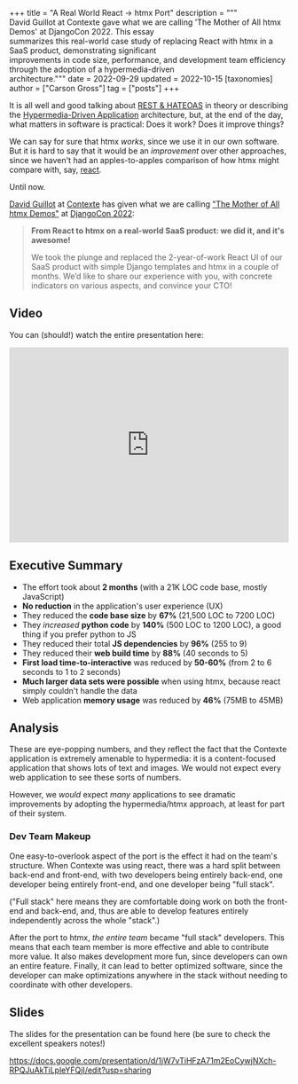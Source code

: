 +++
title = "A Real World React -> htmx Port"
description = """\
  David Guillot at Contexte gave what we are calling 'The Mother of All htmx Demos' at DjangoCon 2022. This essay \
  summarizes this real-world case study of replacing React with htmx in a SaaS product, demonstrating significant \
  improvements in code size, performance, and development team efficiency through the adoption of a hypermedia-driven \
  architecture."""
date = 2022-09-29
updated = 2022-10-15
[taxonomies]
author = ["Carson Gross"]
tag = ["posts"]
+++

It is all well and good talking about [REST & HATEOAS](@/essays/hateoas.md) in theory or describing the
[Hypermedia-Driven Application](@/essays/hypermedia-driven-applications.md) architecture, but, at the end of the day, what 
matters in software is practical: Does it work?  Does it improve things?

We can say for sure that htmx _works_, since we use it in our own software.  But it is hard to say that it would be
an _improvement_ over other approaches, since we haven't had an apples-to-apples comparison of how htmx might compare with,
say, [react](https://reactjs.org/).

Until now.

[David Guillot](https://github.com/David-Guillot) at [Contexte](https://www.contexte.com/) has given what we are calling 
["The Mother of All htmx Demos"](https://en.wikipedia.org/wiki/The_Mother_of_All_Demos) at
[DjangoCon 2022](https://pretalx.evolutio.pt/djangocon-europe-2022/talk/MZWJEA/):

> **From React to htmx on a real-world SaaS product: we did it, and it's awesome!**
> 
> We took the plunge and replaced the 2-year-of-work React UI of our SaaS product with simple Django templates and htmx 
> in a couple of months. We’d like to share our experience with you, with concrete indicators on various aspects, and 
> convince your CTO!

## Video

You can (should!) watch the entire presentation here:

<iframe style="max-width: 100%" width="618" height="352" src="https://www.youtube.com/embed/3GObi93tjZI" title="DjangoCon 2022 | From React to htmx on a real-world SaaS product: we did it, and it's awesome!" frameborder="0" allow="accelerometer; autoplay; clipboard-write; encrypted-media; gyroscope; picture-in-picture" allowfullscreen></iframe>

## Executive Summary

* The effort took about **2 months** (with a 21K LOC code base, mostly JavaScript)
* **No reduction** in the application's user experience (UX)
* They reduced the **code base size** by **67%** (21,500 LOC to 7200 LOC)
* They _increased_ **python code** by **140%** (500 LOC to 1200 LOC), a good thing if you prefer python to JS
* They reduced their total **JS dependencies** by **96%** (255 to 9)
* They reduced their **web build time** by **88%** (40 seconds to 5)
* **First load time-to-interactive** was reduced by **50-60%** (from 2 to 6 seconds to 1 to 2 seconds)
* **Much larger data sets were possible** when using htmx, because react simply couldn't handle the data
* Web application **memory usage** was reduced by **46%** (75MB to 45MB)

## Analysis

These are eye-popping numbers, and they reflect the fact that the Contexte application is extremely amenable to 
hypermedia: it is a content-focused application that shows lots of text and images.  We would not expect every 
web application to see these sorts of numbers.  

However, we _would_ expect _many_ applications to see dramatic improvements by adopting the hypermedia/htmx approach, at
least for part of their system.

### Dev Team Makeup

One easy-to-overlook aspect of the port is the effect it had on the team's structure.  When Contexte was using react,
there was a hard split between back-end and front-end, with two developers being entirely back-end, one developer being
entirely front-end, and one developer being "full stack".  

("Full stack" here means they are comfortable doing work on both the front-end and back-end, and, thus are able to 
develop features entirely independently across the whole "stack".)

After the port to htmx, *the entire team* became "full stack" developers.  This means that each team member is more 
effective and able to contribute more value.  It also makes development more fun, since developers can own an entire
feature.  Finally, it can lead to better optimized software, since the developer can make optimizations anywhere in
the stack without needing to coordinate with other developers.

## Slides

The slides for the presentation can be found here (be sure to check the excellent speakers notes!)

<https://docs.google.com/presentation/d/1jW7vTiHFzA71m2EoCywjNXch-RPQJuAkTiLpleYFQjI/edit?usp=sharing>
